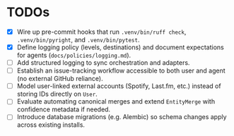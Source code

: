 # TODOs

- [x] Wire up pre-commit hooks that run `.venv/bin/ruff check`, `.venv/bin/pyright`, and `.venv/bin/pytest`.
- [x] Define logging policy (levels, destinations) and document expectations for agents (`docs/policies/logging.md`).
- [ ] Add structured logging to sync orchestration and adapters.
- [ ] Establish an issue-tracking workflow accessible to both user and agent (no external GitHub reliance).
- [ ] Model user-linked external accounts (Spotify, Last.fm, etc.) instead of storing IDs directly on `User`.
- [ ] Evaluate automating canonical merges and extend `EntityMerge` with confidence metadata if needed.
- [ ] Introduce database migrations (e.g. Alembic) so schema changes apply across existing installs.
